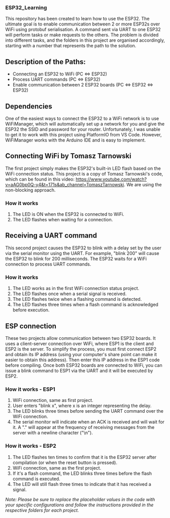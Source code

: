 ### ESP32_Learning
This repository has been created to learn how to use the ESP32. The ultimate goal is to enable communication between 2 or more ESP32s over WiFi using protobuf serialisation. A command sent via UART to one ESP32 will perform tasks or make requests to the others. The problem is divided into different tasks, and the folders in this project are organised accordingly, starting with a number that represents the path to the solution.

## Description of the Paths:
- Connecting an ESP32 to WiFi (PC <=> ESP32)
- Process UART commands (PC <=> ESP32)
- Enable communication between 2 ESP32 boards (PC <=> ESP32 <=> ESP32)

## Dependencies
One of the easiest ways to connect the ESP32 to a WiFi network is to use WiFiManager, which will automatically set up a network for you and give the ESP32 the SSID and password for your router. Unfortunately, I was unable to get it to work with this project using PlatformIO from VS Code. However, WiFiManager works with the Arduino IDE and is easy to implement.

## Connecting WiFi by Tomasz Tarnowski
The first project simply makes the ESP32's built-in LED flash based on the WiFi connection status. This project is a copy of Tomasz Tarnowski's code, which can be found in this video: https://www.youtube.com/watch?v=aAG0bp0Q-y4&t=171s&ab_channel=TomaszTarnowski. We are using the non-blocking approach.

### How it works
1. The LED is ON when the ESP32 is connected to WiFi.
2. The LED flashes when waiting for a connection.

## Receiving a UART command
This second project causes the ESP32 to blink with a delay set by the user via the serial monitor using the UART. For example, "blink 200" will cause the ESP32 to blink for 200 milliseconds. The ESP32 waits for a WiFi connection to process UART commands.

### How it works
1. The LED works as in the first WiFi connection status project.
2. The LED flashes once when a serial signal is received.
3. The LED flashes twice when a flashing command is detected.
4. The LED flashes three times when a flash command is acknowledged before execution.
## ESP connection
These two projects allow communication between two ESP32 boards. It uses a client-server connection over WiFi, where ESP1 is the client and ESP2 is the server. To simplify the process, you must first connect ESP2 and obtain its IP address (using your computer's share point can make it easier to obtain this address). Then enter this IP address in the ESP1 code before compiling. Once both ESP32 boards are connected to WiFi, you can issue a blink command to ESP1 via the UART and it will be executed by ESP2.

### How it works - ESP1
1. WiFi connection, same as first project.
2. User enters "blink x", where x is an integer representing the delay.
3. The LED blinks three times before sending the UART command over the WiFi connection.
4. The serial monitor will indicate when an ACK is received and will wait for it. A "." will appear at the frequency of receiving messages from the server with a newline character ("\n").
### How it works - ESP2
1. The LED flashes ten times to confirm that it is the ESP32 server after compilation (or when the reset button is pressed).
2. WiFi connection, same as the first project.
3. If it's a flash command, the LED blinks three times before the flash command is executed.
4. The LED will still flash three times to indicate that it has received a signal.

*Note: Please be sure to replace the placeholder values in the code with your specific configurations and follow the instructions provided in the respective folders for each project.*
